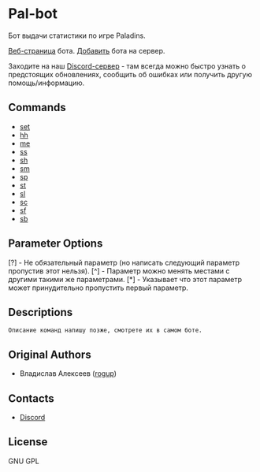 # Pal-bot

Бот выдачи статистики по игре Paladins.

[Веб-страница](https://webmyself.ru/pal-bot/) бота. 
[Добавить](https://discordapp.com/oauth2/authorize?client_id=626327927050600448&permissions=2147534912&scope=bot%20applications.commands) бота на сервер.

Заходите на наш [Discord-сервер](https://discord.gg/C2phgzTxH9) - там всегда можно быстро узнать о предстоящих обновлениях, сообщить об ошибках или получить другую помощь/информацию.

## Commands

* [set](#set)
* [hh](#hh)
* [me](#me)
* [ss](#ss)
* [sh](#sh)
* [sm](#sm)
* [sp](#sp)
* [st](#st)
* [sl](#sl)
* [sc](#sc)
* [sf](#sc)
* [sb](#sc)

## Parameter Options

[?] - Не обязательный параметр (но написать следующий параметр пропустив этот нельзя).
[^] - Параметр можно менять местами с другими такими же параметрами.
[*] - Указывает что этот параметр может принудительно пропустить первый параметр.

## Descriptions

`Описание команд напишу позже, смотрете их в самом боте.`

## Original Authors

* Владислав Алексеев ([rogup](https://github.com/rogap))

## Contacts

* [Discord](https://discord.gg/C2phgzTxH9)

## License

GNU GPL